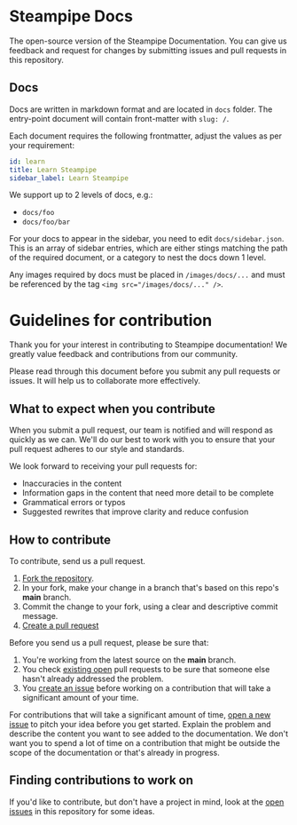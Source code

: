# Steampipe Docs

The open-source version of the Steampipe Documentation. You can give us feedback and request for changes by submitting issues and pull requests in this repository.

## Docs

Docs are written in markdown format and are located in `docs` folder. The entry-point document will contain front-matter with `slug: /`.

Each document requires the following frontmatter, adjust the values as per your requirement:

```yaml
id: learn
title: Learn Steampipe
sidebar_label: Learn Steampipe
```

We support up to 2 levels of docs, e.g.:

- `docs/foo`
- `docs/foo/bar`

For your docs to appear in the sidebar, you need to edit `docs/sidebar.json`. This is an array of sidebar entries, which are either stings matching the path of the required document, or a category to nest the docs down 1 level.

Any images required by docs must be placed in `/images/docs/...` and must be referenced by the tag `<img src="/images/docs/..." />`.

# Guidelines for contribution

Thank you for your interest in contributing to Steampipe documentation! We greatly value feedback and contributions from our community.

Please read through this document before you submit any pull requests or issues. It will help us to collaborate more effectively.

## What to expect when you contribute

When you submit a pull request, our team is notified and will respond as quickly as we can. We'll do our best to work with you to ensure that your pull request adheres to our style and standards.

We look forward to receiving your pull requests for:

* Inaccuracies in the content
* Information gaps in the content that need more detail to be complete
* Grammatical errors or typos
* Suggested rewrites that improve clarity and reduce confusion

## How to contribute

To contribute, send us a pull request.

1. [Fork the repository](https://help.github.com/articles/fork-a-repo/).
2. In your fork, make your change in a branch that's based on this repo's **main** branch.
3. Commit the change to your fork, using a clear and descriptive commit message.
4. [Create a pull request](https://help.github.com/articles/creating-a-pull-request-from-a-fork/)

Before you send us a pull request, please be sure that:

1. You're working from the latest source on the **main** branch.
2. You check [existing open](https://github.com/turbot/steampipe-docs/pulls) pull requests to be sure that someone else hasn't already addressed the problem.
3. You [create an issue](https://github.com/turbot/steampipe-docs/issues/new) before working on a contribution that will take a significant amount of your time.

For contributions that will take a significant amount of time, [open a new issue](https://github.com/turbot/steampipe-docs/issues/new) to pitch your idea before you get started. Explain the problem and describe the content you want to see added to the documentation. We don't want you to spend a lot of time on a contribution that might be outside the scope of the documentation or that's already in progress.

## Finding contributions to work on

If you'd like to contribute, but don't have a project in mind, look at the [open issues](https://github.com/turbot/steampipe-docs/issues/news) in this repository for some ideas.

